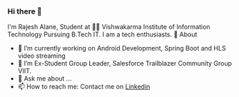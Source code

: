 ### Hi there 👋

I'm Rajesh Alane, Student at 👨‍💻 Vishwakarma Institute of Information Technology Pursuing B.Tech IT. I am a tech enthusiasts.
🧐 About
- 🔭 I’m currently working on Android Development, Spring Boot and HLS video streaming
- 🌱 I’m Ex-Student Group Leader, Salesforce Trailblazer Community Group VIIT.
- 💬 Ask me about ...
- 📫 How to reach me: Contact me on [Linkedin](https://linkedin.com/in/rajeshalane)

